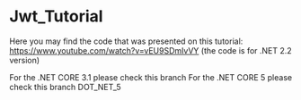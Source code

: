 # Jwt_Tutorial

Here you may find the code that was presented on this tutorial: https://www.youtube.com/watch?v=vEU9SDmIvVY (the code is for .NET 2.2 version)

For the .NET CORE 3.1 please check this branch
For the .NET CORE 5 please check this branch DOT_NET_5
